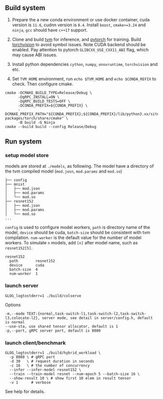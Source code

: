 ## Build system  

1. Prepare the a new conda environment or use docker container, cuda version is `11.6`, cudnn version is `8.4`. Install `boost`, `cmake>=3.24` and `ninja`, `gcc` should have `c++17` support.

 
2. Clone and build [tvm](https://ipads.se.sjtu.edu.cn:1312/infer-train/tvm) for inference, and [pytorch](https://ipads.se.sjtu.edu.cn:1312/infer-train/pytorch) for training. Build [torchvision](https://github.com/pytorch/vision/tree/v0.13.1) to avoid symbol issues. Note CUDA backend should be enabled. Pay attention to pytorch `GLIBCXX_USE_CXX11_ABI` flag, which may cause ABI issues. 

3. Install python dependencies `cython`, `numpy`, `onnxruntime`, `torchvision` and etc.

4. Set `TVM_HOME` environment, run `echo $TVM_HOME` and `echo $CONDA_REFIX` to check. Then configure cmake.

```
cmake -DCMAKE_BUILD_TYPE=Release/Debug \
      -DgRPC_INSTALL=ON \
      -DgRPC_BUILD_TESTS=OFF \
      -DCONDA_PREFIX=${CONDA_PREFIX} \
      -DCMAKE_PREFIX_PATH="${CONDA_PREFIX};${CONDA_PREFIX}/lib/python3.xx/site-packages/torch/share/cmake" \
      -B build -G Ninja
cmake --build build --config Release/Debug
```

## Run system

### setup model store

models are stored at `./models`, as following. The model have a directory of the tvm compiled model (`mod.josn`, `mod.params` and `mod.so`)

```
├── config
├── mnist
│   ├── mod.json
│   ├── mod.params
│   └── mod.so
├── resnet152
│   ├── mod.json
│   ├── mod.params
│   └── mod.so
...
```

`config` is used to configure model workers, `path` is directory name of the model, `device` should be cuda, `batch-size` should be consistent with tvm compilation. `num-worker` is the default value for the number of model workers. To simulate `n` models, add `[n]` after model name, such as `resnet152[5]`.

```
resnet152
  path        resnet152
  device      cuda
  batch-size  4
  num-worker  1
```

### launch server

```
GLOG_logtostderr=1 ./build/colserve
```

Options
```
-m,--mode TEXT:{normal,task-switch-l1,task-switch-l2,task-switch-l3,colocate-l2}, server mode, see detail in server/config.h, default is normal
--use-sta, use shared tensor allocator, default is 1           
-p,--port, gRPC server port, default is 8080
```


### launch client/benchmark

```
GLOG_logtostderr=1 ./build/hybrid_workload \
  -p 8080 \ # gRPC port
  -d 30   \ # request duration in seconds
  -c 16   \ # the number of concurrency
  --infer --infer-model resnet152 \
  --train --train-model resnet --num-epoch 5 --batch-size 16 \
  --show-result 10 \ # show first 10 elem in result tensor
  -v 1      # verbose
```

See help for details.